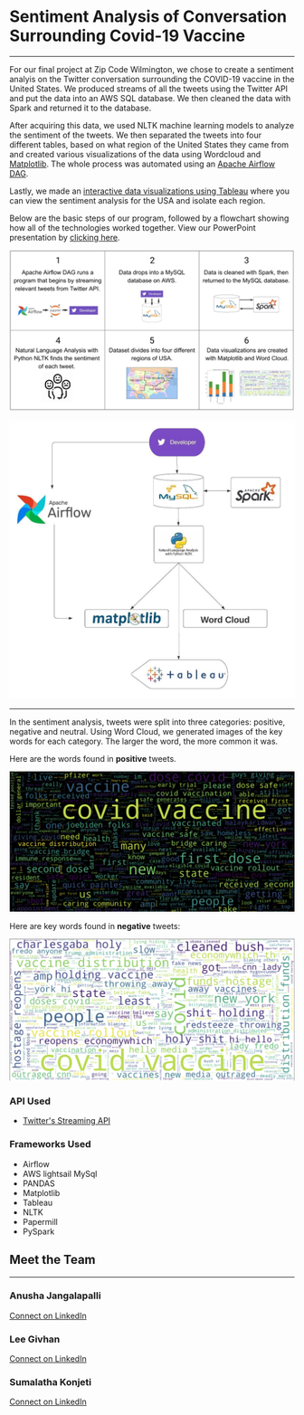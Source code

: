 # Sentiment Analysis of Conversation Surrounding Covid-19 Vaccine 


***

For our final project at Zip Code Wilmington, we chose to create a sentiment analyis on the Twitter conversation surrounding the COVID-19 vaccine in the United States. We produced streams of all the tweets using the Twitter API and put the data into an AWS SQL database. We then cleaned the data with Spark and returned it to the database.

After acquiring this data, we used NLTK machine learning models to analyze the sentiment of the tweets. We then separated the tweets into four different tables, based on what region of the United States they came from and created various visualizations of the data using Wordcloud and [Matplotlib](https://github.com/Anujangalapalli/ZCW-FinalProject/blob/main/Images/stackedbar-matplotlib.png). The whole process was automated using an [Apache Airflow DAG](https://github.com/Anujangalapalli/ZCW-FinalProject/blob/main/Images/dag.png).

Lastly, we made an [interactive data visualizations using Tableau](https://public.tableau.com/profile/lee.givhan#!/vizhome/USASentimentViz1/Dashboard1?publish=yes) where you can view the sentiment analysis for the USA and isolate each region.

Below are the basic steps of our program, followed by a flowchart showing how all of the technologies worked together. View our PowerPoint presentation by [clicking here](https://docs.google.com/presentation/d/18ZFoBC8xl2lBe5G36CmYlEx096O1pVa48K9YEywZ-sU/edit#slide=id.gae719dbeab_0_6).

<p align="center">
<img src = "Images/StepSummary.png">
</p>
<p align="center">
<img width="700" src = "Images/Twitter-Sentiment-Flow-Chart.jpeg">
</p>

---  

In the sentiment analysis, tweets were split into three categories: positive, negative and neutral. Using Word Cloud, we generated images of the key words for each category. The larger the word, the more common it was.

Here are the words found in **positive** tweets. 

<img src = "Images/positive-words.png">

Here are key words found in **negative** tweets:

<img src = "Images/negative-words.png">

### API Used  

- [Twitter's Streaming API](https://developer.twitter.com/en/docs/tutorials/consuming-streaming-data)
 
### Frameworks Used  

- Airflow
- AWS lightsail MySql
- PANDAS 
- Matplotlib
- Tableau
- NLTK
- Papermill
- PySpark

## Meet the Team
---
### Anusha Jangalapalli
[Connect on LinkedIn](https://www.linkedin.com/in/anushajangalapalli/)   
  
### Lee Givhan  
[Connect on LinkedIn](https://www.linkedin.com/in/leegivhan/) 

### Sumalatha Konjeti
[Connect on LinkedIn](https://www.linkedin.com/in/sumalatha-konjeti/)
